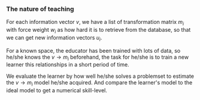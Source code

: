 ### The nature of teaching

For each information vector $v$, we have a list of transformation matrix $m_i$ with force weight $w_i$ as how hard it is to retrieve from the database, so that we can get new information vectors $u_i$.

For a known space, the educator has been trained with lots of data, so he/she knows the $v \rightarrow m_i$ beforehand, the task for he/she is to train a new learner this relationships in a short period of time.

We evaluate the learner by how well he/she solves a problemset to estimate the $v \rightarrow m_i$ model he/she acquired. And compare the learner's model to the ideal model to get a numerical skill-level.